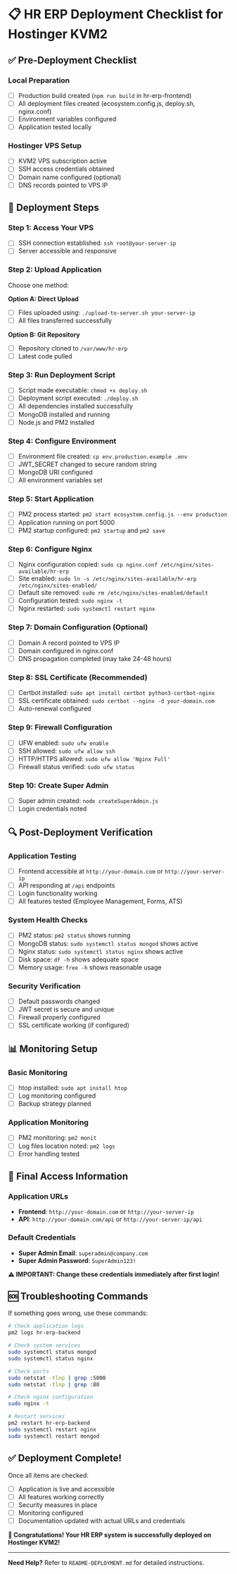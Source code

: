 # 📋 HR ERP Deployment Checklist for Hostinger KVM2

## ✅ Pre-Deployment Checklist

### Local Preparation
- [ ] Production build created (`npm run build` in hr-erp-frontend)
- [ ] All deployment files created (ecosystem.config.js, deploy.sh, nginx.conf)
- [ ] Environment variables configured
- [ ] Application tested locally

### Hostinger VPS Setup
- [ ] KVM2 VPS subscription active
- [ ] SSH access credentials obtained
- [ ] Domain name configured (optional)
- [ ] DNS records pointed to VPS IP

## 🚀 Deployment Steps

### Step 1: Access Your VPS
- [ ] SSH connection established: `ssh root@your-server-ip`
- [ ] Server accessible and responsive

### Step 2: Upload Application
Choose one method:

**Option A: Direct Upload**
- [ ] Files uploaded using: `./upload-to-server.sh your-server-ip`
- [ ] All files transferred successfully

**Option B: Git Repository**
- [ ] Repository cloned to `/var/www/hr-erp`
- [ ] Latest code pulled

### Step 3: Run Deployment Script
- [ ] Script made executable: `chmod +x deploy.sh`
- [ ] Deployment script executed: `./deploy.sh`
- [ ] All dependencies installed successfully
- [ ] MongoDB installed and running
- [ ] Node.js and PM2 installed

### Step 4: Configure Environment
- [ ] Environment file created: `cp env.production.example .env`
- [ ] JWT_SECRET changed to secure random string
- [ ] MongoDB URI configured
- [ ] All environment variables set

### Step 5: Start Application
- [ ] PM2 process started: `pm2 start ecosystem.config.js --env production`
- [ ] Application running on port 5000
- [ ] PM2 startup configured: `pm2 startup` and `pm2 save`

### Step 6: Configure Nginx
- [ ] Nginx configuration copied: `sudo cp nginx.conf /etc/nginx/sites-available/hr-erp`
- [ ] Site enabled: `sudo ln -s /etc/nginx/sites-available/hr-erp /etc/nginx/sites-enabled/`
- [ ] Default site removed: `sudo rm /etc/nginx/sites-enabled/default`
- [ ] Configuration tested: `sudo nginx -t`
- [ ] Nginx restarted: `sudo systemctl restart nginx`

### Step 7: Domain Configuration (Optional)
- [ ] Domain A record pointed to VPS IP
- [ ] Domain configured in nginx.conf
- [ ] DNS propagation completed (may take 24-48 hours)

### Step 8: SSL Certificate (Recommended)
- [ ] Certbot installed: `sudo apt install certbot python3-certbot-nginx`
- [ ] SSL certificate obtained: `sudo certbot --nginx -d your-domain.com`
- [ ] Auto-renewal configured

### Step 9: Firewall Configuration
- [ ] UFW enabled: `sudo ufw enable`
- [ ] SSH allowed: `sudo ufw allow ssh`
- [ ] HTTP/HTTPS allowed: `sudo ufw allow 'Nginx Full'`
- [ ] Firewall status verified: `sudo ufw status`

### Step 10: Create Super Admin
- [ ] Super admin created: `node createSuperAdmin.js`
- [ ] Login credentials noted

## 🔍 Post-Deployment Verification

### Application Testing
- [ ] Frontend accessible at `http://your-domain.com` or `http://your-server-ip`
- [ ] API responding at `/api` endpoints
- [ ] Login functionality working
- [ ] All features tested (Employee Management, Forms, ATS)

### System Health Checks
- [ ] PM2 status: `pm2 status` shows running
- [ ] MongoDB status: `sudo systemctl status mongod` shows active
- [ ] Nginx status: `sudo systemctl status nginx` shows active
- [ ] Disk space: `df -h` shows adequate space
- [ ] Memory usage: `free -h` shows reasonable usage

### Security Verification
- [ ] Default passwords changed
- [ ] JWT secret is secure and unique
- [ ] Firewall properly configured
- [ ] SSL certificate working (if configured)

## 📊 Monitoring Setup

### Basic Monitoring
- [ ] htop installed: `sudo apt install htop`
- [ ] Log monitoring configured
- [ ] Backup strategy planned

### Application Monitoring
- [ ] PM2 monitoring: `pm2 monit`
- [ ] Log files location noted: `pm2 logs`
- [ ] Error handling tested

## 🎯 Final Access Information

### Application URLs
- **Frontend**: `http://your-domain.com` or `http://your-server-ip`
- **API**: `http://your-domain.com/api` or `http://your-server-ip/api`

### Default Credentials
- **Super Admin Email**: `superadmin@company.com`
- **Super Admin Password**: `SuperAdmin123!`

**⚠️ IMPORTANT: Change these credentials immediately after first login!**

## 🆘 Troubleshooting Commands

If something goes wrong, use these commands:

```bash
# Check application logs
pm2 logs hr-erp-backend

# Check system services
sudo systemctl status mongod
sudo systemctl status nginx

# Check ports
sudo netstat -tlnp | grep :5000
sudo netstat -tlnp | grep :80

# Check nginx configuration
sudo nginx -t

# Restart services
pm2 restart hr-erp-backend
sudo systemctl restart nginx
sudo systemctl restart mongod
```

## ✅ Deployment Complete!

Once all items are checked:
- [ ] Application is live and accessible
- [ ] All features working correctly
- [ ] Security measures in place
- [ ] Monitoring configured
- [ ] Documentation updated with actual URLs and credentials

**🎉 Congratulations! Your HR ERP system is successfully deployed on Hostinger KVM2!**

---

**Need Help?** Refer to `README-DEPLOYMENT.md` for detailed instructions. 